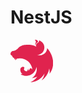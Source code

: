 # NestJS
<svg xmlns="http://www.w3.org/2000/svg"  height="68" viewBox="0 0 256 255"><path fill="#E0234E" d="M150.736 0c-1.851 0-3.57.397-5.157.926c3.372 2.247 5.223 5.222 6.148 8.594c.067.463.199.794.265 1.256c.066.397.132.794.132 1.19c.265 5.818-1.52 6.545-2.777 9.983c-1.917 4.43-1.388 9.19.926 13.024c.198.463.463.992.793 1.455c-2.512-16.727 11.438-19.239 14.016-24.462c.198-4.561-3.57-7.603-6.545-9.718C155.694.528 153.116 0 150.736 0Zm21.023 3.768c-.264 1.521-.066 1.124-.132 1.918c-.066.529-.066 1.19-.132 1.719c-.132.528-.264 1.057-.463 1.586c-.132.53-.33 1.058-.528 1.587c-.265.529-.463.992-.728 1.52c-.198.265-.33.53-.529.794l-.396.595c-.33.463-.661.926-.992 1.322c-.397.397-.727.86-1.19 1.19v.066c-.397.331-.793.728-1.256 1.058c-1.388 1.058-2.975 1.851-4.43 2.843c-.462.33-.925.595-1.322.992c-.463.33-.86.66-1.256 1.058c-.463.396-.793.793-1.19 1.256c-.33.396-.727.86-.992 1.322c-.33.463-.66.925-.925 1.388c-.265.53-.463.992-.728 1.52c-.198.53-.396.993-.528 1.521c-.199.595-.331 1.124-.463 1.653c-.066.265-.066.595-.132.86c-.067.264-.067.529-.132.793c0 .529-.067 1.124-.067 1.653c0 .397 0 .793.067 1.19c0 .529.066 1.058.198 1.653c.066.529.198 1.057.33 1.586c.199.53.331 1.058.53 1.587c.131.33.33.661.462.926L139.63 35.04a163.425 163.425 0 0 0-7.669-1.984l-4.165-.991c-3.967-.794-8-1.389-12.032-1.785c-.132 0-.199-.067-.33-.067a118.206 118.206 0 0 0-11.835-.595c-2.909 0-5.818.132-8.66.33c-4.034.265-8.066.794-12.1 1.455c-.991.133-1.983.331-2.974.53c-2.05.396-4.033.859-5.95 1.322l-2.976.793c-.991.397-1.917.86-2.842 1.256l-2.182.992c-.132.066-.265.066-.33.132c-.662.33-1.257.595-1.852.925a3.22 3.22 0 0 0-.463.199c-.727.33-1.454.727-2.049 1.058c-.463.198-.926.462-1.322.66a5.96 5.96 0 0 1-.595.331c-.595.33-1.19.661-1.72.992a16.57 16.57 0 0 0-1.586.992c-.463.33-.925.595-1.322.925c-.066.066-.132.066-.199.132c-.396.265-.859.595-1.256.926l-.132.132l-.991.793c-.133.067-.265.199-.397.265c-.33.264-.661.595-.992.86c-.066.131-.198.198-.264.264c-.397.397-.794.727-1.19 1.124c-.067 0-.067.066-.132.132c-.397.33-.794.727-1.19 1.124c-.067.066-.067.132-.133.132c-.33.33-.66.661-.991 1.058c-.132.132-.33.264-.463.396c-.33.397-.727.794-1.124 1.19c-.066.133-.198.199-.265.331c-.528.529-.991 1.058-1.52 1.587l-.198.198c-1.058 1.124-2.182 2.248-3.372 3.24a37.581 37.581 0 0 1-3.703 2.909a49.985 49.985 0 0 1-3.966 2.512a40.292 40.292 0 0 1-4.165 1.983a47.626 47.626 0 0 1-4.298 1.587c-2.776.595-5.62 1.719-8.065 1.917c-.53 0-1.124.132-1.653.198a66.66 66.66 0 0 0-1.653.397l-1.587.595c-.529.198-1.057.463-1.586.727c-.463.33-.992.595-1.455.926c-.463.33-.925.727-1.322 1.124c-.463.33-.926.793-1.322 1.19c-.397.463-.794.86-1.124 1.322c-.33.529-.727.992-.992 1.52c-.33.464-.661.992-.926 1.521c-.264.595-.528 1.124-.727 1.72a50.953 50.953 0 0 0-.595 1.718c-.132.529-.264 1.058-.33 1.587c0 .066-.067.132-.067.198c-.132.595-.132 1.389-.198 1.785c-.066.463-.132.86-.132 1.322c0 .265 0 .595.066.86c.066.463.132.86.265 1.256c.132.397.264.793.463 1.19v.066c.198.397.462.794.727 1.19c.264.397.529.794.86 1.19c.33.33.726.728 1.123 1.058c.397.397.794.727 1.256 1.058c1.587 1.388 1.984 1.851 4.033 2.909c.33.198.661.33 1.058.529c.066 0 .132.066.198.066c0 .132 0 .198.067.33c.066.53.198 1.058.33 1.587c.132.595.33 1.124.529 1.587c.198.397.33.793.529 1.19c.066.132.132.265.198.33c.265.53.53.992.794 1.455l.991 1.388c.33.397.727.86 1.124 1.257c.397.396.794.727 1.256 1.123c0 0 .067.067.132.067c.397.33.794.66 1.19.925c.463.33.926.595 1.455.86c.463.264.992.529 1.52.727c.397.198.86.33 1.323.463c.066.066.132.066.264.132c.265.066.595.132.86.198c-.199 3.57-.265 6.942.264 8.132c.595 1.322 3.504-2.71 6.413-7.338c-.396 4.561-.66 9.916 0 11.503c.727 1.653 4.694-3.504 8.132-9.19c46.874-10.842 89.648 21.553 94.144 67.303c-.86-7.14-9.652-11.107-13.685-10.115c-1.984 4.892-5.355 11.173-10.776 15.073c.462-4.363.264-8.859-.662-13.222c-1.454 6.082-4.297 11.768-8.198 16.66c-6.28.463-12.56-2.578-15.867-7.14c-.264-.198-.33-.595-.528-.86c-.199-.462-.397-.925-.53-1.388a5.488 5.488 0 0 1-.396-1.388c-.066-.463-.066-.926-.066-1.455v-.991c.066-.463.198-.926.33-1.389c.132-.462.265-.925.463-1.388c.265-.463.463-.926.793-1.388c1.124-3.174 1.124-5.752-.925-7.273a7.53 7.53 0 0 0-1.256-.66c-.265-.067-.595-.2-.86-.265c-.198-.067-.33-.133-.529-.199c-.462-.132-.925-.264-1.388-.33a5.037 5.037 0 0 0-1.388-.199c-.463-.066-.992-.132-1.455-.132c-.33 0-.66.066-.992.066c-.528 0-.991.067-1.454.199c-.463.066-.926.132-1.388.264c-.463.132-.926.265-1.389.463c-.462.198-.86.397-1.322.595c-.397.198-.793.463-1.256.661c-15.404 10.05-6.215 33.585 4.297 40.395c-3.967.727-8 1.587-9.123 2.446l-.132.132c2.842 1.72 5.817 3.174 8.925 4.43c4.231 1.388 8.727 2.644 10.71 3.173v.066a63.96 63.96 0 0 0 16.66 1.19c29.288-2.05 53.287-24.329 57.65-53.683c.132.595.265 1.124.397 1.719c.198 1.19.463 2.446.595 3.702v.067c.132.595.198 1.19.265 1.719v.264c.066.595.132 1.19.132 1.719c.066.727.132 1.454.132 2.182v1.057c0 .331.066.728.066 1.058c0 .397-.066.794-.066 1.19v.926c0 .463-.066.86-.066 1.322c0 .265 0 .529-.067.86c0 .462-.066.925-.066 1.454c-.066.198-.066.397-.066.595c-.066.529-.132.992-.199 1.52c0 .199 0 .397-.066.596c-.066.66-.198 1.256-.264 1.917v.132c-.132.595-.265 1.257-.397 1.852v.198l-.397 1.785c0 .066-.066.198-.066.264c-.132.595-.264 1.19-.463 1.786v.198c-.198.661-.396 1.256-.528 1.851c-.067.066-.067.132-.067.132l-.595 1.983c-.264.662-.462 1.257-.727 1.918c-.264.66-.463 1.322-.727 1.917c-.265.661-.53 1.256-.793 1.917h-.067c-.264.595-.529 1.256-.86 1.851a3.22 3.22 0 0 1-.198.463c-.066.067-.066.132-.132.199c-4.297 8.66-10.644 16.263-18.577 22.213c-.53.33-1.058.728-1.587 1.124c-.132.132-.33.199-.463.33c-.463.331-.925.662-1.454.992l.198.397h.066l2.777-.397h.066c1.72-.264 3.438-.595 5.157-.925c.463-.066.992-.198 1.454-.33c.331-.067.595-.133.926-.199c.463-.066.926-.198 1.388-.265c.397-.132.794-.198 1.19-.33c6.612-1.587 13.025-3.769 19.173-6.347c-10.512 14.346-24.594 25.916-41.056 33.519c7.603-.529 15.206-1.785 22.545-3.9c26.643-7.868 49.055-25.784 62.476-49.915a105.527 105.527 0 0 1-17.785 42.51a104.082 104.082 0 0 0 17.652-14.677c14.81-15.47 24.528-35.106 27.834-56.196a105.277 105.277 0 0 1 1.917 31.867c47.733-66.576 3.967-135.597-14.346-153.778c-.067-.132-.132-.198-.132-.33c-.067.066-.067.066-.067.132c0-.067 0-.067-.066-.132c0 .793-.066 1.586-.132 2.38c-.198 1.52-.397 2.975-.661 4.43c-.33 1.454-.727 2.908-1.124 4.363a54.989 54.989 0 0 1-1.587 4.23a56.872 56.872 0 0 1-1.983 4.034c-.727 1.256-1.52 2.578-2.38 3.768a50.509 50.509 0 0 1-2.71 3.57c-.993 1.19-2.05 2.248-3.108 3.306a42.608 42.608 0 0 1-1.917 1.652c-.53.463-.992.86-1.521 1.323c-1.19.925-2.38 1.785-3.702 2.578c-1.256.793-2.579 1.587-3.9 2.248c-1.39.661-2.778 1.256-4.166 1.851a46.553 46.553 0 0 1-4.297 1.388a53.252 53.252 0 0 1-4.43.992c-1.52.265-3.04.397-4.495.529c-1.058.066-2.116.132-3.174.132c-1.52 0-3.041-.132-4.495-.264c-1.521-.133-3.042-.331-4.496-.662c-1.52-.264-2.975-.66-4.43-1.123h-.066c1.455-.133 2.91-.265 4.364-.53a47.921 47.921 0 0 0 4.43-.991a46.546 46.546 0 0 0 4.296-1.388c1.455-.53 2.843-1.19 4.166-1.852c1.388-.66 2.644-1.388 3.966-2.181c1.256-.86 2.513-1.72 3.703-2.645a36.15 36.15 0 0 0 3.371-2.975c1.124-.992 2.116-2.115 3.108-3.24a65.335 65.335 0 0 0 2.776-3.57c.132-.198.265-.462.397-.66c.661-1.058 1.322-2.116 1.917-3.174a45.566 45.566 0 0 0 1.984-4.033a46.326 46.326 0 0 0 1.586-4.23c.463-1.39.794-2.844 1.124-4.298c.265-1.52.53-2.975.661-4.43c.132-1.52.265-3.04.265-4.495c0-1.058-.066-2.116-.132-3.174c-.132-1.52-.33-2.975-.53-4.43a47.926 47.926 0 0 0-.99-4.429c-.464-1.388-.926-2.843-1.455-4.231c-.53-1.388-1.19-2.777-1.851-4.099c-.728-1.322-1.455-2.645-2.248-3.9a72.995 72.995 0 0 0-2.645-3.637a139.879 139.879 0 0 0-3.041-3.372a41.356 41.356 0 0 0-1.719-1.652a121.727 121.727 0 0 0-9.19-6.48a12.31 12.31 0 0 0-1.322-.66c-2.181-1.389-4.23-2.116-6.28-2.777Z"/></svg>